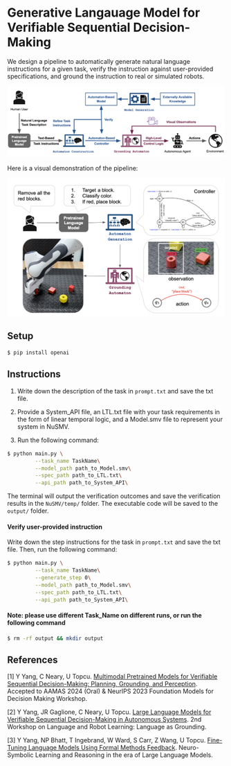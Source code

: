 # Generative Langauage Model for Verifiable Sequential Decision-Making

We design a pipeline to automatically generate natural language instructions for a given task, verify the instruction against user-provided specifications, and ground the instruction to real or simulated robots.


![pipeline](https://github.com/yunhaoyang234/LLM-for-Verifiable-SDM/blob/main/examples/pipeline.png)

Here is a visual demonstration of the pipeline:

![demo](https://github.com/yunhaoyang234/LLM-for-Verifiable-SDM/blob/main/examples/demonstration.png)

## Setup
```bash
$ pip install openai
```

## Instructions
1. Write down the description of the task in ```prompt.txt``` and save the txt file.

2. Provide a System_API file, an LTL.txt file with your task requirements in the form of linear temporal logic, and a Model.smv file to represent your system in NuSMV.

3. Run the following command:

```bash
$ python main.py \
         --task_name TaskName\
         --model_path path_to_Model.smv\
      	 --spec_path path_to_LTL.txt\
      	 --api_path path_to_System_API\
```

The terminal will output the verification outcomes and save the verification results in the ```NuSMV/temp/``` folder. The executable code will be saved to the ```output/``` folder.

#### Verify user-provided instruction 
Write down the step instructions for the task in ```prompt.txt``` and save the txt file. Then, run the following command:
```bash
$ python main.py \
         --task_name TaskName\
         --generate_step 0\
         --model_path path_to_Model.smv\
         --spec_path path_to_LTL.txt\
         --api_path path_to_System_API\
```

#### Note: please use different Task_Name on different runs, or run the following command
```bash
$ rm -rf output && mkdir output
```

## References
[1] Y Yang, C Neary, U Topcu. [Multimodal Pretrained Models for Verifiable Sequential Decision-Making: Planning, Grounding, and Perception](https://openreview.net/forum?id=ilSesSBQDh). Accepted to AAMAS 2024 (Oral) & NeurIPS 2023 Foundation Models for Decision Making Workshop.

[2] Y Yang, JR Gaglione, C Neary, U Topcu. [Large Language Models for Verifiable Sequential Decision-Making in Autonomous Systems](https://openreview.net/forum?id=3IDdNlRbwk). 2nd Workshop on Language and Robot Learning: Language as Grounding.

[3] Y Yang, NP Bhatt, T Ingebrand, W Ward, S Carr, Z Wang, U Topcu. [Fine-Tuning Language Models Using Formal Methods Feedback](https://openreview.net/forum?id=fWkTKHWfie). Neuro-Symbolic Learning and Reasoning in the era of Large Language Models.
